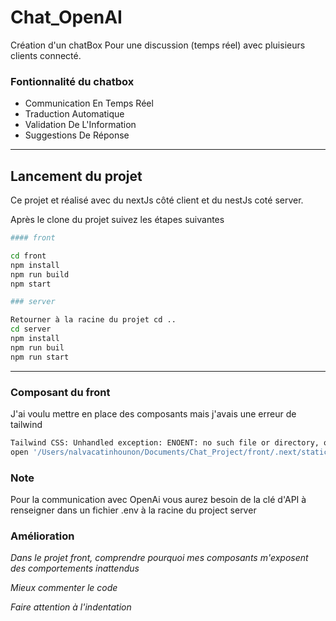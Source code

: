 # Chat_OpenAI

Création d'un chatBox Pour une discussion (temps réel) avec pluisieurs clients connecté.

### Fontionnalité du chatbox
- Communication En Temps Réel
- Traduction Automatique
- Validation De L'Information
- Suggestions De Réponse
***
## Lancement du projet

Ce projet et réalisé avec du nextJs côté client et du nestJs coté server.

Après le clone du projet suivez les étapes suivantes

```bash
#### front

cd front
npm install
npm run build
npm start 

### server

Retourner à la racine du projet cd ..
cd server
npm install
npm run buil
npm run start
```


***

### Composant du front

J'ai voulu mettre en place des composants mais j'avais une erreur de tailwind

```bash 
Tailwind CSS: Unhandled exception: ENOENT: no such file or directory, open '/Users/nalvacatinhounon/Documents/Chat_Project/front/.next/static/css/db2bcc6e7e53ce2c.css' Error: ENOENT: no such file or directory, 
open '/Users/nalvacatinhounon/Documents/Chat_Project/front/.next/static/css/db2bcc6e7e53ce2c.css'
```


### Note

Pour la communication avec OpenAi vous aurez besoin de la clé d'API à renseigner dans un fichier .env à la racine 
du project server

### Amélioration

*Dans le projet front, comprendre pourquoi mes composants m'exposent des comportements inattendus*

*Mieux commenter le code*

*Faire attention à l'indentation*


